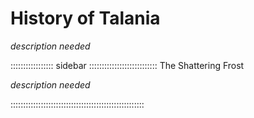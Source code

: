 # History of Talania

*description needed*

::::::::::::::::: sidebar :::::::::::::::::::::::::::
The Shattering Frost

*description needed*

:::::::::::::::::::::::::::::::::::::::::::::::::::::

